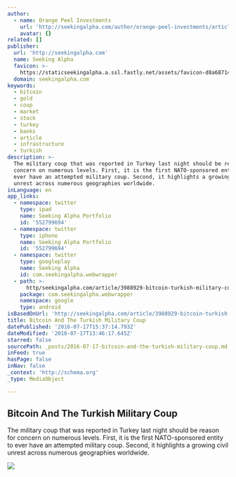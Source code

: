 ```yaml
---
author:
  - name: Orange Peel Investments
    url: 'http://seekingalpha.com/author/orange-peel-investments/articles'
    avatar: {}
related: []
publisher:
  url: 'http://seekingalpha.com'
  name: Seeking Alpha
  favicon: >-
    https://staticseekingalpha.a.ssl.fastly.net/assets/favicon-d8a68714f8b18f200bbdab463556289870b8fc0c008d85fda68e41ebfb724635.ico
  domain: seekingalpha.com
keywords:
  - bitcoin
  - gold
  - coup
  - market
  - stock
  - turkey
  - banks
  - article
  - infrastructure
  - turkish
description: >-
  The military coup that was reported in Turkey last night should be reason for
  concern on numerous levels. First, it is the first NATO-sponsored entity to
  ever have an attempted military coup. Second, it highlights a growing civil
  unrest across numerous geographies worldwide.
inLanguage: en
app_links:
  - namespace: twitter
    type: ipad
    name: Seeking Alpha Portfolio
    id: '552799694'
  - namespace: twitter
    type: iphone
    name: Seeking Alpha Portfolio
    id: '552799694'
  - namespace: twitter
    type: googleplay
    name: Seeking Alpha
    id: com.seekingalpha.webwrapper
  - path: >-
      http/seekingalpha.com/article/3988929-bitcoin-turkish-military-coup?source=google_app_index
    package: com.seekingalpha.webwrapper
    namespace: google
    type: android
isBasedOnUrl: 'http://seekingalpha.com/article/3988929-bitcoin-turkish-military-coup'
title: Bitcoin And The Turkish Military Coup
datePublished: '2016-07-17T15:37:14.793Z'
dateModified: '2016-07-17T13:46:17.645Z'
starred: false
sourcePath: _posts/2016-07-17-bitcoin-and-the-turkish-military-coup.md
inFeed: true
hasPage: false
inNav: false
_context: 'http://schema.org'
_type: MediaObject

---
```

<article style=""><h1>Bitcoin And The Turkish Military Coup</h1><p>The military coup that was reported in Turkey last night should be reason for concern on numerous levels. First, it is the first NATO-sponsored entity to ever have an attempted military coup. Second, it highlights a growing civil unrest across numerous geographies worldwide.</p><img src="https://staticseekingalpha3.a.ssl.fastly.net/images/marketing_images/people_animals/sen._daniel_k._inouye_memorial_service_in_hawaii_121223_f_mq656_397.jpeg" /></article>
